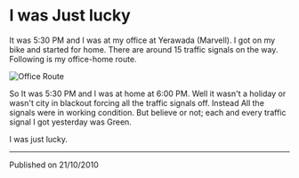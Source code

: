 # I was Just lucky

It was 5:30 PM and I was at my office at Yerawada (Marvell). I got on my bike
and started for home. There are around 15 traffic signals on the way. Following
is my office-home route.

![Office Route](https://raw.githubusercontent.com/yogeshpowar/blog/main/images/officeRoute.png)

So It was 5:30 PM and I was at home at 6:00 PM. Well it wasn't a holiday or
wasn't city in blackout forcing all the traffic signals off. Instead All the
signals were in working condition. But believe or not; each and every traffic
signal I got yesterday was Green.

I was just lucky.

---
Published on 21/10/2010
